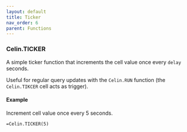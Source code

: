 ```yaml
---
layout: default
title: Ticker
nav_order: 6
parent: Functions
---
```


### Celin.TICKER

A simple ticker function that increments the cell value once every `delay` seconds.

Useful for regular query updates with the `Celin.RUN` function (the `Celin.TIKCER` cell acts as trigger).

#### Example

Increment cell value once every 5 seconds.

```
=Celin.TICKER(5)
```
